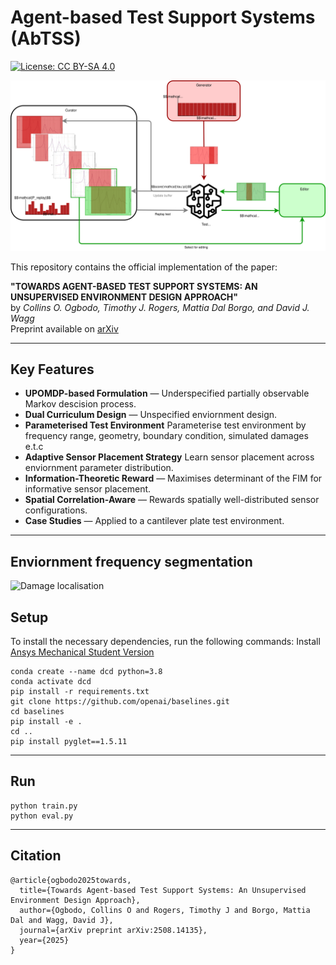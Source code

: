 # Agent-based Test Support Systems (AbTSS)

[![License: CC BY-SA 4.0](https://img.shields.io/badge/License-CC%20BY%204.0-lightgrey.svg)](https://creativecommons.org/licenses/by-sa/4.0/)

![DCD overview diagram](/doc/ACCEL.svg)

This repository contains the official implementation of the paper:

**"TOWARDS AGENT-BASED TEST SUPPORT SYSTEMS: AN UNSUPERVISED ENVIRONMENT DESIGN APPROACH"**  
by *Collins O. Ogbodo, Timothy J. Rogers, Mattia Dal Borgo, and David J. Wagg*  
Preprint available on [arXiv](https://arxiv.org/abs/2508.14135)

---

## Key Features

- **UPOMDP-based Formulation** — Underspecified partially observable Markov descision process.
- **Dual Curriculum Design** — Unspecified enviornment design.
- **Parameterised Test Environment** Parameterise test environment by frequency range, geometry, boundary condition, simulated damages e.t.c
- **Adaptive Sensor Placement Strategy** Learn sensor placement across enviornment parameter distribution.
- **Information-Theoretic Reward** — Maximises determinant of the FIM for informative sensor placement.
- **Spatial Correlation-Aware** — Rewards spatially well-distributed sensor configurations.
- **Case Studies** — Applied to a cantilever plate test environment.
---

## Enviornment frequency segmentation
![Damage localisation](/doc/Training_Environment_Architecture.svg)

## Setup
To install the necessary dependencies, run the following commands:
Install [Ansys Mechanical Student Version](https://www.ansys.com/en-gb/academic/students/ansys-student) 
```
conda create --name dcd python=3.8
conda activate dcd
pip install -r requirements.txt
git clone https://github.com/openai/baselines.git
cd baselines
pip install -e .
cd ..
pip install pyglet==1.5.11
```
---

## Run 
```
python train.py
python eval.py
```

---
## Citation
```
@article{ogbodo2025towards,
  title={Towards Agent-based Test Support Systems: An Unsupervised Environment Design Approach},
  author={Ogbodo, Collins O and Rogers, Timothy J and Borgo, Mattia Dal and Wagg, David J},
  journal={arXiv preprint arXiv:2508.14135},
  year={2025}
}
```
